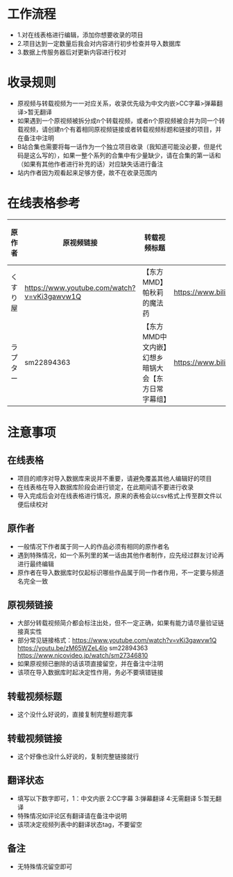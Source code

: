 # 工作流程

- 1.对在线表格进行编辑，添加你想要收录的项目
- 2.项目达到一定数量后我会对内容进行初步检查并导入数据库
- 3.数据上传服务器后对更新内容进行校对

# 收录规则

- 原视频与转载视频为一一对应关系，收录优先级为中文内嵌>CC字幕>弹幕翻译>暂无翻译
- 如果遇到一个原视频被拆分成n个转载视频，或者n个原视频被合并为同一个转载视频，请创建n个有着相同原视频链接或者转载视频标题和链接的项目，并在备注中注明
- B站合集也需要将每一话作为一个独立项目收录（我知道可能没必要，但是代码是这么写的），如果一整个系列的合集中有少量缺少，请在合集的第一话和（如果有其他作者进行补充的话）对应缺失话进行备注
- 站内作者因为观看起来足够方便，故不在收录范围内

# 在线表格参考

| 原作者   | 原视频链接                                  | 转载视频标题                                        | 转载视频链接                                | 翻译状态 | 备注 |
| -------- | ------------------------------------------- | --------------------------------------------------- | ------------------------------------------- | -------- | ---- |
| くすり屋 | https://www.youtube.com/watch?v=vKi3gawvw1Q | 【东方MMD】帕秋莉的魔法药                           | https://www.bilibili.com/video/BV1tU4y1E7H4 | 2        |      |
| ラプター | sm22894363                                  | 【东方MMD中文内嵌】幻想乡暗锅大会【东方日常字幕组】 | https://www.bilibili.com/video/av11180816   | 1        |      |

# 注意事项

## 在线表格

- 项目的顺序对导入数据库来说并不重要，请避免覆盖其他人编辑好的项目
- 在线表格在导入数据库阶段会进行锁定，在此期间请不要进行收录
- 导入完成后会对在线表格进行情况，原来的表格会以csv格式上传至群文件以便后续校对

## 原作者

- 一般情况下作者属于同一人的作品必须有相同的原作者名
- 遇到特殊情况，如一个系列里的某一话由其他作者制作，应先经过群友讨论再进行最终编辑
- 原作者在导入数据库时仅起标识哪些作品属于同一作者作用，不一定要与频道名完全一致

## 原视频链接

- 大部分转载视频简介都会标注出处，但不一定正确，如果有能力请尽量验证链接真实性
- 部分常见链接格式：https://www.youtube.com/watch?v=vKi3gawvw1Q https://youtu.be/zM65WZeL4lo sm22894363 https://www.nicovideo.jp/watch/sm27346810
- 如果原视频已删除的话该项直接留空，并在备注中注明
- 该项在导入数据库时起决定性作用，务必不要填错链接

## 转载视频标题

- 这个没什么好说的，直接复制完整标题完事

## 转载视频链接

- 这个好像也没什么好说的，复制完整链接就行

## 翻译状态

- 填写以下数字即可，1：中文内嵌 2:CC字幕 3:弹幕翻译 4:无需翻译 5:暂无翻译
- 特殊情况如评论区有翻译请在备注中说明
- 该项决定视频列表中的翻译状态tag，不要留空

## 备注

- 无特殊情况留空即可
